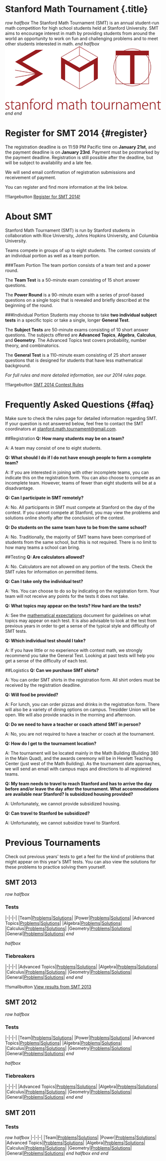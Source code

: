 # Stanford Math Tournament {.title}

$row$
$halfbox$
The Stanford Math Tournament (SMT) is an annual student-run math competition
for high school students held at Stanford University. SMT aims to encourage
interest in math by providing students from around the world an opportunity to
work on fun and challenging problems and to meet other students interested in
math.
$end$
$halfbox$
![SMT](/images/smtbanner.png)
$end$
$end$

# Register for SMT 2014 {#register}

The registration deadline is on 11:59 PM Pacific time on **January 21st**, and the payment deadline is on **January 23rd**. Payment must be postmarked by the payment deadline. Registration is still possible after the deadline, but will be subject to availability and a late fee.

We will send email confirmation of registration submissions and receivement of payment.

You can register and find more information at the link below.

!!!largebutton [Register for SMT 2014!](http://example.com)

# About SMT

Stanford Math Tournament (SMT) is run by Stanford students in collaboration with Rice University, Johns Hopkins University, and Columbia University.

Teams compete in groups of up to eight students. The contest consists of an individual portion as well as a team portion. 

###Team Portion
The team portion consists of a team test and a power round.

The **Team Test** is a 50-minute exam consisting of 15 short answer questions.

The **Power Round** is a 90-minute exam with a series of proof-based questions on a single topic that is revealed and briefly described at the beginning of the round.

###Individual Portion
Students may choose to take **two individual subject tests** in a specific topic or take a single, longer **General Test**.

The **Subject Tests** are 50-minute exams consisting of 10 short answer questions. The subjects offered are **Advanced Topics**, **Algebra**, **Calculus**, and **Geometry**. The Advanced Topics test covers probability, number theory, and combinatorics.

The **General Test** is a 110-minute exam consisting of 25 short answer questions that is designed for students that have less mathematical background. 

*For full rules and more detailed information, see our 2014 rules page.*

!!!largebutton [SMT 2014 Contest Rules](/smtrules.html)

# Frequently Asked Questions {#faq}

Make sure to check the rules page for detailed information regarding SMT.
If your question is not answered below, feel free to contact the SMT coordinators at stanford.math.tournament@gmail.com.

##Registration
**Q: How many students may be on a team?**

A: A team may consist of one to eight students.

**Q: What should I do if I do not have enough people to form a complete team?**

A: If you are interested in joining with other incomplete teams, you can indicate this on the registration form. You can also choose to compete as an incomplete team. However, teams of fewer than eight students will be at a disadvantage.  

**Q: Can I participate in SMT remotely?** 

A: No. All participants in SMT must compete at Stanford on the day of the contest. If you cannot compete at Stanford, you may view the problems and solutions online shortly after the conclusion of the contest.

**Q: Do students on the same team have to be from the same school?**

A: No. Traditionally, the majority of SMT teams have been comprised of students from the same school, but this is not required. There is no limit to how many teams a school can bring.

##Testing
**Q: Are calculators allowed?**

A: No. Calculators are not allowed on any portion of the tests. Check the SMT rules for information on permitted items.

**Q: Can I take only the individual test?**

A: Yes. You can choose to do so by indicating on the registration form. Your team will not receive any points for the tests it does not take.

**Q: What topics may appear on the tests? How hard are the tests?**

A: See the [mathematical expectations](/pdfs/mathematical-expectations.pdf) document for guidelines on what topics may appear on each test. It is also advisable to look at the test from previous years in order to get a sense of the typical style and difficulty of SMT tests.

**Q: Which individual test should I take?**

A: If you have little or no experience with contest math, we strongly recommend you take the General Test. Looking at past tests will help you get a sense of the difficulty of each test.

##Logistics
**Q: Can we purchase SMT shirts?**

A: You can order SMT shirts in the registration form. All shirt orders must be received by the registration deadline.

**Q: Will food be provided?**

A: For lunch, you can order pizzas and drinks in the registration form. There will also be a variety of dining options on campus. Tresidder Union will be open. We will also provide snacks in the morning and afternoon.

**Q: Do we need to have a teacher or coach attend SMT in person?**

A: No, you are not required to have a teacher or coach at the tournament.

**Q: How do I get to the tournament location?**

A: The tournament will be located mainly in the Math Building (Building 380 in the Main Quad), and the awards ceremony will be in Hewlett Teaching Center (just west of the Math Building). As the tournament date approaches, we will send an email with campus maps and directions to all registered teams. 

**Q: My team needs to travel to reach Stanford and has to arrive the day before and/or leave the day after the tournament. What accommodations are available near Stanford? Is subsidized housing provided?**

A: Unfortunately, we cannot provide subsidized housing. 

**Q: Can travel to Stanford be subsidized?**

A: Unfortunately, we cannot subsidize travel to Stanford.

# Previous Tournaments

Check out previous years' tests to get a feel for the kind of problems that
might appear on this year's SMT tests. You can also view the solutions for
these problems to practice solving them yourself.

## SMT 2013

$row$
$halfbox$
### Tests

|-|-|-|
|Team|[Problems](/pdfs/smt2013/team-problems.pdf)|[Solutions](/pdfs/smt2013/team-solutions.pdf)|
|Power|[Problems](/pdfs/smt2013/power-problems.pdf)|[Solutions](/pdfs/smt2013/power-solutions.pdf)|
|Advanced Topics|[Problems](/pdfs/smt2013/advanced-problems.pdf)|[Solutions](/pdfs/smt2013/advanced-solutions.pdf)|
|Algebra|[Problems](/pdfs/smt2013/algebra-problems.pdf)|[Solutions](/pdfs/smt2013/algebra-solutions.pdf)|
|Calculus|[Problems](/pdfs/smt2013/calculus-problems.pdf)|[Solutions](/pdfs/smt2013/calculus-solutions.pdf)|
|Geometry|[Problems](/pdfs/smt2013/geometry-problems.pdf)|[Solutions](/pdfs/smt2013/geometry-solutions.pdf)|
|General|[Problems](/pdfs/smt2013/general-problems.pdf)|[Solutions](/pdfs/smt2013/team-solutions.pdf)|
$end$

$halfbox$
### Tiebreakers

|-|-|-|
|Advanced Topics|[Problems](/pdfs/smt2013/advanced-tiebreaker-problems.pdf)|[Solutions](/pdfs/smt2013/advanced-tiebreaker-solutions.pdf)|
|Algebra|[Problems](/pdfs/smt2013/algebra-tiebreaker-problems.pdf)|[Solutions](/pdfs/smt2013/algebra-tiebreaker-solutions.pdf)|
|Calculus|[Problems](/pdfs/smt2013/calculus-tiebreaker-problems.pdf)|[Solutions](/pdfs/smt2013/calculus-tiebreaker-solutions.pdf)|
|Geometry|[Problems](/pdfs/smt2013/geometry-tiebreaker-problems.pdf)|[Solutions](/pdfs/smt2013/geometry-tiebreaker-solutions.pdf)|
|General|[Problems](/pdfs/smt2013/general-tiebreaker-problems.pdf)|[Solutions](/pdfs/smt2013/team-tiebreaker-solutions.pdf)|
$end$
$end$

!!!smallbutton [View results from SMT 2013](/smt2013results.html)

## SMT 2012

$row$
$halfbox$
### Tests

|-|-|-|
|Team|[Problems](/pdfs/smt2012/team-problems.pdf)|[Solutions](/pdfs/smt2012/team-solutions.pdf)|
|Power|[Problems](/pdfs/smt2012/power-problems.pdf)|[Solutions](/pdfs/smt2012/power-solutions.pdf)|
|Advanced Topics|[Problems](/pdfs/smt2012/advanced-problems.pdf)|[Solutions](/pdfs/smt2012/advanced-solutions.pdf)|
|Algebra|[Problems](/pdfs/smt2012/algebra-problems.pdf)|[Solutions](/pdfs/smt2012/algebra-solutions.pdf)|
|Calculus|[Problems](/pdfs/smt2012/calculus-problems.pdf)|[Solutions](/pdfs/smt2012/calculus-solutions.pdf)|
|Geometry|[Problems](/pdfs/smt2012/geometry-problems.pdf)|[Solutions](/pdfs/smt2012/geometry-solutions.pdf)|
|General|[Problems](/pdfs/smt2012/general-problems.pdf)|[Solutions](/pdfs/smt2012/team-solutions.pdf)|
$end$

$halfbox$
### Tiebreakers

|-|-|-|
|Advanced Topics|[Problems](/pdfs/smt2012/advanced-tiebreaker-problems.pdf)|[Solutions](/pdfs/smt2012/advanced-tiebreaker-solutions.pdf)|
|Algebra|[Problems](/pdfs/smt2012/algebra-tiebreaker-problems.pdf)|[Solutions](/pdfs/smt2012/algebra-tiebreaker-solutions.pdf)|
|Calculus|[Problems](/pdfs/smt2012/calculus-tiebreaker-problems.pdf)|[Solutions](/pdfs/smt2012/calculus-tiebreaker-solutions.pdf)|
|Geometry|[Problems](/pdfs/smt2012/geometry-tiebreaker-problems.pdf)|[Solutions](/pdfs/smt2012/geometry-tiebreaker-solutions.pdf)|
|General|[Problems](/pdfs/smt2012/general-tiebreaker-problems.pdf)|[Solutions](/pdfs/smt2012/team-tiebreaker-solutions.pdf)|
$end$
$end$

## SMT 2011

### Tests

$row$
$halfbox$
|-|-|-|
|Team|[Problems](/pdfs/smt2011/team-problems.pdf)|[Solutions](/pdfs/smt2011/team-solutions.pdf)|
|Power|[Problems](/pdfs/smt2011/power-problems.pdf)|[Solutions](/pdfs/smt2011/power-solutions.pdf)|
|Advanced Topics|[Problems](/pdfs/smt2011/advanced-problems.pdf)|[Solutions](/pdfs/smt2011/advanced-solutions.pdf)|
|Algebra|[Problems](/pdfs/smt2011/algebra-problems.pdf)|[Solutions](/pdfs/smt2011/algebra-solutions.pdf)|
|Calculus|[Problems](/pdfs/smt2011/calculus-problems.pdf)|[Solutions](/pdfs/smt2011/calculus-solutions.pdf)|
|Geometry|[Problems](/pdfs/smt2011/geometry-problems.pdf)|[Solutions](/pdfs/smt2011/geometry-solutions.pdf)|
|General|[Problems](/pdfs/smt2011/general-problems.pdf)|[Solutions](/pdfs/smt2011/team-solutions.pdf)|
$end$
$halfbox$
$end$
$end$
